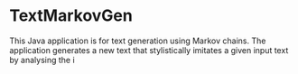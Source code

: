 # TextMarkovGen
This Java application is for text generation using Markov chains. The application generates a new text that stylistically imitates a given input text by analysing the i